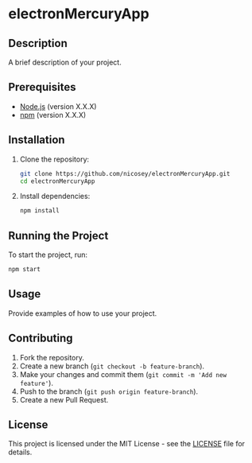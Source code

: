 # electronMercuryApp

## Description
A brief description of your project.

## Prerequisites
- [Node.js](https://nodejs.org/) (version X.X.X)
- [npm](https://www.npmjs.com/) (version X.X.X)

## Installation

1. Clone the repository:
   ```bash
   git clone https://github.com/nicosey/electronMercuryApp.git
   cd electronMercuryApp
   ```

2. Install dependencies:
   ```bash
   npm install
   ```

## Running the Project

To start the project, run:
```bash
npm start
```

## Usage
Provide examples of how to use your project.

## Contributing
1. Fork the repository.
2. Create a new branch (`git checkout -b feature-branch`).
3. Make your changes and commit them (`git commit -m 'Add new feature'`).
4. Push to the branch (`git push origin feature-branch`).
5. Create a new Pull Request.

## License
This project is licensed under the MIT License - see the [LICENSE](LICENSE) file for details.
